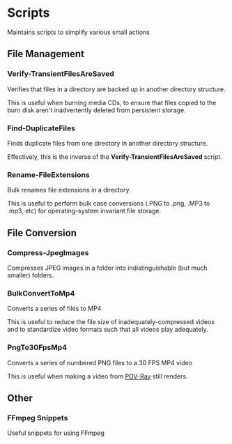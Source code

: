 # Scripts
Maintains scripts to simplify various small actions

## File Management

### Verify-TransientFilesAreSaved
Verifies that files in a directory are backed up in another directory structure.

This is useful when burning media CDs, to ensure that files copied to the burn disk aren't inadvertently deleted from persistent storage.

### Find-DuplicateFiles
Finds duplicate files from one directory in another directory structure.

Effectively, this is the inverse of the **Verify-TransientFilesAreSaved** script.

### Rename-FileExtensions
Bulk renames file extensions in a directory.

This is useful to perform bulk case conversions (.PNG to .png, .MP3 to .mp3, etc) for operating-system invariant file storage.

## File Conversion

### Compress-JpegImages
Compresses JPEG images in a folder into indistinguishable (but much smaller) folders.

### BulkConvertToMp4
Converts a series of files to MP4

This is useful to reduce the file size of inadequately-compressed videos and to standardize video formats such that all videos play adequately.

### PngTo30FpsMp4
Converts a series of numbered PNG files to a 30 FPS MP4 video

This is useful when making a video from [POV-Ray](http://povray.org/) still renders.

## Other
### FFmpeg Snippets
Useful snippets for using FFmpeg
